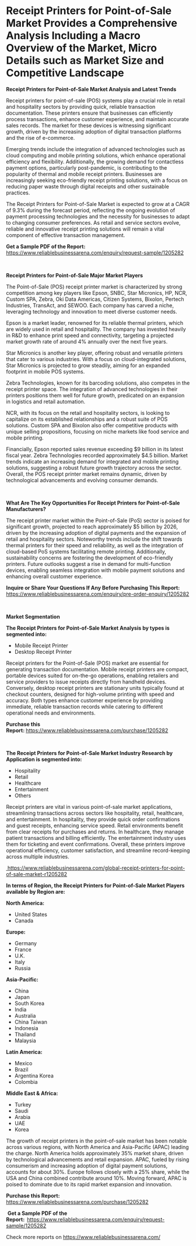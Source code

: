 <p><h1>Receipt Printers for Point-of-Sale Market Provides a Comprehensive Analysis Including a Macro Overview of the Market, Micro Details such as Market Size and Competitive Landscape</h1></p><p><strong>Receipt Printers for Point-of-Sale Market Analysis and Latest Trends</strong></p>
<p><p>Receipt printers for point-of-sale (POS) systems play a crucial role in retail and hospitality sectors by providing quick, reliable transaction documentation. These printers ensure that businesses can efficiently process transactions, enhance customer experience, and maintain accurate sales records. The market for these devices is witnessing significant growth, driven by the increasing adoption of digital transaction platforms and the rise of e-commerce.</p><p>Emerging trends include the integration of advanced technologies such as cloud computing and mobile printing solutions, which enhance operational efficiency and flexibility. Additionally, the growing demand for contactless payment options, particularly post-pandemic, is contributing to the popularity of thermal and mobile receipt printers. Businesses are increasingly seeking eco-friendly receipt printing solutions, with a focus on reducing paper waste through digital receipts and other sustainable practices.</p><p>The Receipt Printers for Point-of-Sale Market is expected to grow at a CAGR of 9.3% during the forecast period, reflecting the ongoing evolution of payment processing technologies and the necessity for businesses to adapt to changing consumer preferences. As retail and service sectors evolve, reliable and innovative receipt printing solutions will remain a vital component of effective transaction management.</p></p>
<p><strong>Get a Sample PDF of the Report:&nbsp;</strong> <a href="https://www.reliablebusinessarena.com/enquiry/request-sample/1205282?utm_campaign=3443&utm_medium=2&utm_source=Github&utm_content=ia&utm_term=26032025&utm_id=receipt-printers-for-point-of-sale">https://www.reliablebusinessarena.com/enquiry/request-sample/1205282</a></p>
<p>&nbsp;</p>
<p><strong>Receipt Printers for Point-of-Sale Major Market Players</strong></p>
<p><p>The Point-of-Sale (POS) receipt printer market is characterized by strong competition among key players like Epson, SNBC, Star Micronics, HP, NCR, Custom SPA, Zebra, Oki Data Americas, Citizen Systems, Bixolon, Pertech Industries, TransAct, and SEWOO. Each company has carved a niche, leveraging technology and innovation to meet diverse customer needs.</p><p>Epson is a market leader, renowned for its reliable thermal printers, which are widely used in retail and hospitality. The company has invested heavily in R&D to enhance print speed and connectivity, targeting a projected market growth rate of around 4% annually over the next five years. </p><p>Star Micronics is another key player, offering robust and versatile printers that cater to various industries. With a focus on cloud-integrated solutions, Star Micronics is projected to grow steadily, aiming for an expanded footprint in mobile POS systems.</p><p>Zebra Technologies, known for its barcoding solutions, also competes in the receipt printer space. The integration of advanced technologies in their printers positions them well for future growth, predicated on an expansion in logistics and retail automation.</p><p>NCR, with its focus on the retail and hospitality sectors, is looking to capitalize on its established relationships and a robust suite of POS solutions. Custom SPA and Bixolon also offer competitive products with unique selling propositions, focusing on niche markets like food service and mobile printing.</p><p>Financially, Epson reported sales revenue exceeding $9 billion in its latest fiscal year. Zebra Technologies recorded approximately $4.5 billion. Market trends indicate an increasing demand for integrated and mobile printing solutions, suggesting a robust future growth trajectory across the sector. Overall, the POS receipt printer market remains dynamic, driven by technological advancements and evolving consumer demands.</p></p>
<p>&nbsp;</p>
<p><strong>What Are The Key Opportunities For Receipt Printers for Point-of-Sale Manufacturers?</strong></p>
<p><p>The receipt printer market within the Point-of-Sale (PoS) sector is poised for significant growth, projected to reach approximately $5 billion by 2026, driven by the increasing adoption of digital payments and the expansion of retail and hospitality sectors. Noteworthy trends include the shift towards thermal printers for their speed and reliability, as well as the integration of cloud-based PoS systems facilitating remote printing. Additionally, sustainability concerns are fostering the development of eco-friendly printers. Future outlooks suggest a rise in demand for multi-function devices, enabling seamless integration with mobile payment solutions and enhancing overall customer experience.</p></p>
<p><strong>Inquire or Share Your Questions If Any Before Purchasing This Report:</strong> <a href="https://www.reliablebusinessarena.com/enquiry/pre-order-enquiry/1205282?utm_campaign=3443&utm_medium=2&utm_source=Github&utm_content=ia&utm_term=26032025&utm_id=receipt-printers-for-point-of-sale">https://www.reliablebusinessarena.com/enquiry/pre-order-enquiry/1205282</a></p>
<p>&nbsp;</p>
<p><strong>Market Segmentation</strong></p>
<p><strong>The Receipt Printers for Point-of-Sale Market Analysis by types is segmented into:</strong></p>
<p><ul><li>Mobile Receipt Printer</li><li>Desktop Receipt Printer</li></ul></p>
<p><p>Receipt printers for the Point-of-Sale (POS) market are essential for generating transaction documentation. Mobile receipt printers are compact, portable devices suited for on-the-go operations, enabling retailers and service providers to issue receipts directly from handheld devices. Conversely, desktop receipt printers are stationary units typically found at checkout counters, designed for high-volume printing with speed and accuracy. Both types enhance customer experience by providing immediate, reliable transaction records while catering to different operational needs and environments.</p></p>
<p><strong>Purchase this Report:&nbsp;</strong><a href="https://www.reliablebusinessarena.com/purchase/1205282?utm_campaign=3443&utm_medium=2&utm_source=Github&utm_content=ia&utm_term=26032025&utm_id=receipt-printers-for-point-of-sale">https://www.reliablebusinessarena.com/purchase/1205282</a></p>
<p>&nbsp;</p>
<p><strong>The Receipt Printers for Point-of-Sale Market Industry Research by Application is segmented into:</strong></p>
<p><ul><li>Hospitality</li><li>Retail</li><li>Healthcare</li><li>Entertainment</li><li>Others</li></ul></p>
<p><p>Receipt printers are vital in various point-of-sale market applications, streamlining transactions across sectors like hospitality, retail, healthcare, and entertainment. In hospitality, they provide quick order confirmations and guest receipts, enhancing service speed. Retail environments benefit from clear receipts for purchases and returns. In healthcare, they manage patient transactions and billing efficiently. The entertainment industry uses them for ticketing and event confirmations. Overall, these printers improve operational efficiency, customer satisfaction, and streamline record-keeping across multiple industries.</p></p>
<p><a href="https://www.reliablebusinessarena.com/global-receipt-printers-for-point-of-sale-market-r1205282?utm_campaign=3443&utm_medium=2&utm_source=Github&utm_content=ia&utm_term=26032025&utm_id=receipt-printers-for-point-of-sale">&nbsp;https://www.reliablebusinessarena.com/global-receipt-printers-for-point-of-sale-market-r1205282</a></p>
<p><strong>In terms of Region, the Receipt Printers for Point-of-Sale Market Players available by Region are:</strong></p>
<p>
    <p> <strong> North America: </strong>
        <ul>
            <li>United States</li>
            <li>Canada</li>
        </ul>
        </p> 
    <p> <strong> Europe: </strong>
        <ul>
            <li>Germany</li>
            <li>France</li>
            <li>U.K.</li>
            <li>Italy</li>
            <li>Russia</li>
        </ul>
        </p> 
    <p> <strong> Asia-Pacific: </strong>
        <ul>
            <li>China</li>
            <li>Japan</li>
            <li>South Korea</li>
            <li>India</li>
            <li>Australia</li>
            <li>China Taiwan</li>
            <li>Indonesia</li>
            <li>Thailand</li>
            <li>Malaysia</li>
        </ul>
        </p> 
    <p> <strong> Latin America: </strong>
        <ul>
            <li>Mexico</li>
            <li>Brazil</li>
            <li>Argentina Korea</li>
            <li>Colombia</li>
        </ul>
        </p> 
    <p> <strong> Middle East & Africa: </strong>
        <ul>
            <li>Turkey</li>
            <li>Saudi</li>
            <li>Arabia</li>
            <li>UAE</li>
            <li>Korea</li>
        </ul>
    </p>
    </p>
<p><p>The growth of receipt printers in the point-of-sale market has been notable across various regions, with North America and Asia-Pacific (APAC) leading the charge. North America holds approximately 35% market share, driven by technological advancements and retail expansion. APAC, fueled by rising consumerism and increasing adoption of digital payment solutions, accounts for about 30%. Europe follows closely with a 25% share, while the USA and China combined contribute around 10%. Moving forward, APAC is poised to dominate due to its rapid market expansion and innovation.</p></p>
<p><strong>Purchase this Report: </strong><a href="https://www.reliablebusinessarena.com/purchase/1205282?utm_campaign=3443&utm_medium=2&utm_source=Github&utm_content=ia&utm_term=26032025&utm_id=receipt-printers-for-point-of-sale">https://www.reliablebusinessarena.com/purchase/1205282</a></p>
<p>&nbsp;<strong>Get a Sample PDF of the Report:&nbsp;&nbsp;</strong><a href="https://www.reliablebusinessarena.com/enquiry/request-sample/1205282?utm_campaign=3443&utm_medium=2&utm_source=Github&utm_content=ia&utm_term=26032025&utm_id=receipt-printers-for-point-of-sale">https://www.reliablebusinessarena.com/enquiry/request-sample/1205282</a></p>
<p><strong></strong></p>
<p>Check more reports on <a href="https://www.reliablebusinessarena.com/?utm_campaign=3443&utm_medium=2&utm_source=Github&utm_content=ia&utm_term=26032025&utm_id=receipt-printers-for-point-of-sale">https://www.reliablebusinessarena.com/</a></p>